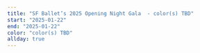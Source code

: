 ```yaml
---
title: "SF Ballet’s 2025 Opening Night Gala  - color(s) TBD"
start: "2025-01-22"
end: "2025-01-22"
color: "color(s) TBD"
allday: true
---
```


